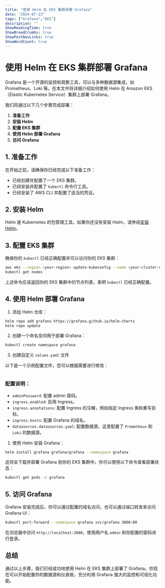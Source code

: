 ```yaml
---
title: "使用 Helm 在 EKS 集群部署 Grafana"
date: "2024-07-23"
tags: ["Grafana","EKS"]
description: ""
ShowReadingTime: true
ShowBreadCrumbs: true
ShowPostNavLinks: true
ShowWordCount: true
---
```


# 使用 Helm 在 EKS 集群部署 Grafana

Grafana 是一个开源的监控和观察工具，可以与多种数据源集成，如 Prometheus、Loki 等。在本文中将详细介绍如何使用 Helm 在 Amazon EKS（Elastic Kubernetes Service）集群上部署 Grafana。

我们将通过以下几个步骤完成部署：

1. **准备工作**
2. **安装 Helm**
3. **配置 EKS 集群**
4. **使用 Helm 部署 Grafana**
5. **访问 Grafana**

## 1. 准备工作

在开始之前，请确保你已经完成以下准备工作：

- 已经创建并配置了一个 EKS 集群。
- 已经安装并配置了 `kubectl` 命令行工具。
- 已经安装了 AWS CLI 并配置了适当的凭证。

## 2. 安装 Helm

Helm 是 Kubernetes 的包管理工具。如果你还没有安装 Helm，请参阅[安装 Helm](https://helm.sh/docs/intro/install/)。

## 3. 配置 EKS 集群

确保你的 `kubectl` 已经正确配置并可以访问你的 EKS 集群：

```sh
aws eks --region <your-region> update-kubeconfig --name <your-cluster-name>
kubectl get nodes
```

上述命令应该返回你的 EKS 集群中的节点列表，表明 `kubectl` 已经正确配置。

## 4. 使用 Helm 部署 Grafana

1. 添加 Helm 仓库：

```sh
helm repo add grafana https://grafana.github.io/helm-charts
helm repo update
```

2. 创建一个命名空间用于部署 Grafana：

```sh
kubectl create namespace grafana
```
3. 创建自定义 `values.yaml` 文件

以下是一个示例配置文件，您可以根据需要进行修改：

```yaml

```

### 配置说明：

- `adminPassword`: 配置 admin 密码。
- `ingress.enabled`: 启用 Ingress。
- `ingress.annotations`: 配置 Ingress 的注解，例如指定 Ingress 类和重写目标。
- `ingress.hosts`: 配置 Grafana 的域名。
- `datasources.datasources.yaml`: 配置数据源，这里配置了 `Prometheus` 和 `Loki` 的数据源。

1. 使用 Helm 安装 Grafana：

```sh
helm install grafana grafana/grafana --namespace grafana
```

这将会下载并部署 Grafana 到你的 EKS 集群中。你可以使用以下命令查看部署状态：

```sh
kubectl get pods -n grafana
```

## 5. 访问 Grafana

Grafana 安装完成后，你可以通过配置的域名访问，也可以通过端口转发来访问 Grafana UI：

```sh
kubectl port-forward --namespace grafana svc/grafana 3000:80
```

在浏览器中访问 `http://localhost:3000`，使用用户名 `admin` 和你配置的密码进行登录。

## 总结

通过以上步骤，我们已经成功地使用 Helm 在 EKS 集群上部署了 Grafana。你现在可以开始配置你的数据源和仪表板，充分利用 Grafana 强大的监控和可视化功能。

